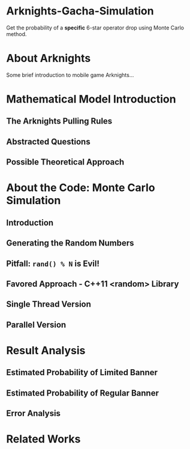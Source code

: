 # Arknights-Gacha-Simulation
Get the probability of a **specific** 6-star operator drop using Monte Carlo method.

# About Arknights
Some brief introduction to mobile game Arknights...

# Mathematical Model Introduction
## The Arknights Pulling Rules
## Abstracted Questions
## Possible Theoretical Approach

# About the Code: Monte Carlo Simulation
## Introduction
## Generating the Random Numbers
## Pitfall: `rand() % N` is Evil!
## Favored Approach - C++11 \<random\> Library
## Single Thread Version
## Parallel Version

# Result Analysis
## Estimated Probability of Limited Banner
## Estimated Probability of Regular Banner
## Error Analysis

# Related Works